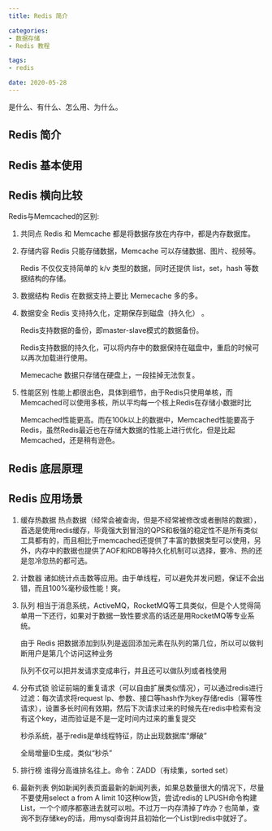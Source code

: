 ```yaml
---
title: Redis 简介

categories:
- 数据存储
- Redis 教程

tags:
- redis

date: 2020-05-28
---
```

是什么、有什么、怎么用、为什么。

## Redis 简介

## Redis 基本使用

## Redis 横向比较
Redis与Memcached的区别:
1. 共同点
   Redis 和 Memcache 都是将数据存放在内存中，都是内存数据库。

1. 存储内容
   Redis 只能存储数据，Memcache 可以存储数据、图片、视频等。

   Redis 不仅仅支持简单的 k/v 类型的数据，同时还提供 list，set，hash 等数据结构的存储。

1. 数据结构
   Redis 在数据支持上要比 Memecache 多的多。 

1. 数据安全
   Redis 支持持久化，定期保存到磁盘（持久化） 。
   
   Redis支持数据的备份，即master-slave模式的数据备份。

   Redis支持数据的持久化，可以将内存中的数据保持在磁盘中，重启的时候可以再次加载进行使用。

   Memecache 数据只存储在硬盘上，一段挂掉无法恢复。

1. 性能区别
   性能上都很出色，具体到细节，由于Redis只使用单核，而Memcached可以使用多核，所以平均每一个核上Redis在存储小数据时比 

   Memcached性能更高。而在100k以上的数据中，Memcached性能要高于Redis，虽然Redis最近也在存储大数据的性能上进行优化，但是比起 Memcached，还是稍有逊色。

## Redis 底层原理

## Redis 应用场景
1. 缓存热数据
   热点数据（经常会被查询，但是不经常被修改或者删除的数据），首选是使用redis缓存，毕竟强大到冒泡的QPS和极强的稳定性不是所有类似工具都有的，而且相比于memcached还提供了丰富的数据类型可以使用，另外，内存中的数据也提供了AOF和RDB等持久化机制可以选择，要冷、热的还是忽冷忽热的都可选。
   
1. 计数器
   诸如统计点击数等应用。由于单线程，可以避免并发问题，保证不会出错，而且100%毫秒级性能！爽。
1. 队列
   相当于消息系统，ActiveMQ，RocketMQ等工具类似，但是个人觉得简单用一下还行，如果对于数据一致性要求高的话还是用RocketMQ等专业系统。

   由于 Redis 把数据添加到队列是返回添加元素在队列的第几位，所以可以做判断用户是第几个访问这种业务

   队列不仅可以把并发请求变成串行，并且还可以做队列或者栈使用

1. 分布式锁
   验证前端的重复请求（可以自由扩展类似情况），可以通过redis进行过滤：每次请求将request Ip、参数、接口等hash作为key存储redis（幂等性请求），设置多长时间有效期，然后下次请求过来的时候先在redis中检索有没有这个key，进而验证是不是一定时间内过来的重复提交

   秒杀系统，基于redis是单线程特征，防止出现数据库“爆破”

   全局增量ID生成，类似“秒杀”

1. 排行榜
   谁得分高谁排名往上。命令：ZADD（有续集，sorted set）
1. 最新列表
   例如新闻列表页面最新的新闻列表，如果总数量很大的情况下，尽量不要使用select a from A limit 10这种low货，尝试redis的 LPUSH命令构建List，一个个顺序都塞进去就可以啦。不过万一内存清掉了咋办？也简单，查询不到存储key的话，用mysql查询并且初始化一个List到redis中就好了。
